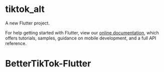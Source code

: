 # tiktok_alt

A new Flutter project.

For help getting started with Flutter, view our
[online documentation](https://flutter.dev/docs), which offers tutorials,
samples, guidance on mobile development, and a full API reference.
# BetterTikTok-Flutter
